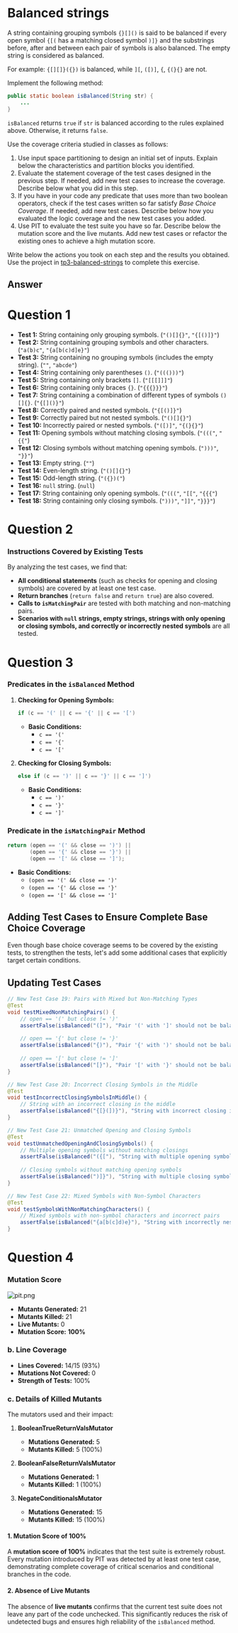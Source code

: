 # Balanced strings

A string containing grouping symbols `{}[]()` is said to be balanced if every open symbol `{[(` has a matching closed symbol `)]}` and the substrings before, after and between each pair of symbols is also balanced. The empty string is considered as balanced.

For example: `{[][]}({})` is balanced, while `][`, `([)]`, `{`, `{(}{}` are not.

Implement the following method:

```java
public static boolean isBalanced(String str) {
    ...
}
```

`isBalanced` returns `true` if `str` is balanced according to the rules explained above. Otherwise, it returns `false`.

Use the coverage criteria studied in classes as follows:

1. Use input space partitioning to design an initial set of inputs. Explain below the characteristics and partition blocks you identified.
2. Evaluate the statement coverage of the test cases designed in the previous step. If needed, add new test cases to increase the coverage. Describe below what you did in this step.
3. If you have in your code any predicate that uses more than two boolean operators, check if the test cases written so far satisfy *Base Choice Coverage*. If needed, add new test cases. Describe below how you evaluated the logic coverage and the new test cases you added.
4. Use PIT to evaluate the test suite you have so far. Describe below the mutation score and the live mutants. Add new test cases or refactor the existing ones to achieve a high mutation score.

Write below the actions you took on each step and the results you obtained.
Use the project in [tp3-balanced-strings](../code/tp3-balanced-strings) to complete this exercise.

## Answer

# Question 1

- **Test 1:** String containing only grouping symbols. (`"()[]{}"`, `"{[()]}"`)
- **Test 2:** String containing grouping symbols and other characters. (`"a(b)c"`, `"{a[b(c)d]e}"`)
- **Test 3:** String containing no grouping symbols (includes the empty string). (`""`, `"abcde"`)
- **Test 4:** String containing only parentheses `()`. (`"((()))"`)
- **Test 5:** String containing only brackets `[]`. (`"[[[]]]"`)
- **Test 6:** String containing only braces `{}`. (`"{{{}}}"`)
- **Test 7:** String containing a combination of different types of symbols `()[]{}`. (`"{[]()}"`)
- **Test 8:** Correctly paired and nested symbols. (`"{[()]}"`)
- **Test 9:** Correctly paired but not nested symbols. (`"()[]{}"`)
- **Test 10:** Incorrectly paired or nested symbols. (`"([)]"`, `"{(}{}"`)
- **Test 11:** Opening symbols without matching closing symbols. (`"((("`, `"{{"`)
- **Test 12:** Closing symbols without matching opening symbols. (`")))"`, `"}}"`)
- **Test 13:** Empty string. (`""`)
- **Test 14:** Even-length string. (`"()[]{}"`)
- **Test 15:** Odd-length string. (`"({})("`)
- **Test 16:** `null` string. (`null`)
- **Test 17:** String containing only opening symbols. (`"((("`, `"[["`, `"{{{"`)
- **Test 18:** String containing only closing symbols. (`")))"`, `"]]"`, `"}}}"`)

# Question 2

### **Instructions Covered by Existing Tests**

By analyzing the test cases, we find that:

- **All conditional statements** (such as checks for opening and closing symbols) are covered by at least one test case.
- **Return branches** (`return false` and `return true`) are also covered.
- **Calls to `isMatchingPair`** are tested with both matching and non-matching pairs.
- **Scenarios with `null` strings, empty strings, strings with only opening or closing symbols, and correctly or incorrectly nested symbols** are all tested.

# Question 3

### **Predicates in the `isBalanced` Method**

1. **Checking for Opening Symbols:**
   ```java
   if (c == '(' || c == '{' || c == '[')
   ```
   - **Basic Conditions:**
      - `c == '('`
      - `c == '{'`
      - `c == '['`

2. **Checking for Closing Symbols:**
   ```java
   else if (c == ')' || c == '}' || c == ']')
   ```
   - **Basic Conditions:**
      - `c == ')'`
      - `c == '}'`
      - `c == ']'`

### **Predicate in the `isMatchingPair` Method**

```java
return (open == '(' && close == ')') ||
       (open == '{' && close == '}') ||
       (open == '[' && close == ']');
```

- **Basic Conditions:**
   - `(open == '(' && close == ')'`
   - `(open == '{' && close == '}'`
   - `(open == '[' && close == ']'`

## **Adding Test Cases to Ensure Complete Base Choice Coverage**

Even though base choice coverage seems to be covered by the existing tests, to strengthen the tests, let's add some additional cases that explicitly target certain conditions.

## **Updating Test Cases**

```java
// New Test Case 19: Pairs with Mixed but Non-Matching Types
@Test
void testMixedNonMatchingPairs() {
    // open == '(' but close != ')'
    assertFalse(isBalanced("(]"), "Pair '(' with ']' should not be balanced.");
    
    // open == '{' but close != '}'
    assertFalse(isBalanced("{)"), "Pair '{' with ')' should not be balanced.");
    
    // open == '[' but close != ']'
    assertFalse(isBalanced("[}"), "Pair '[' with '}' should not be balanced.");
}

// New Test Case 20: Incorrect Closing Symbols in the Middle
@Test
void testIncorrectClosingSymbolsInMiddle() {
    // String with an incorrect closing in the middle
    assertFalse(isBalanced("{[}(])}"), "String with incorrect closing in the middle should not be balanced.");
}

// New Test Case 21: Unmatched Opening and Closing Symbols
@Test
void testUnmatchedOpeningAndClosingSymbols() {
    // Multiple opening symbols without matching closings
    assertFalse(isBalanced("({["), "String with multiple opening symbols without closings should not be balanced.");
    
    // Closing symbols without matching opening symbols
    assertFalse(isBalanced(")]}"), "String with multiple closing symbols without openings should not be balanced.");
}

// New Test Case 22: Mixed Symbols with Non-Symbol Characters
@Test
void testSymbolsWithNonMatchingCharacters() {
    // Mixed symbols with non-symbol characters and incorrect pairs
    assertFalse(isBalanced("{a[b(c]d)e}"), "String with incorrectly nested symbols and characters should not be balanced.");
}
```

# Question 4

### **Mutation Score**

![pit.png](../code/tp3-balanced-strings/pit.png)

- **Mutants Generated:** 21
- **Mutants Killed:** 21
- **Live Mutants:** 0
- **Mutation Score:** **100%**

### **b. Line Coverage**

- **Lines Covered:** 14/15 (93%)
- **Mutations Not Covered:** 0
- **Strength of Tests:** 100%

### **c. Details of Killed Mutants**

The mutators used and their impact:

1. **BooleanTrueReturnValsMutator**
   - **Mutations Generated:** 5
   - **Mutants Killed:** 5 (100%)

2. **BooleanFalseReturnValsMutator**
   - **Mutations Generated:** 1
   - **Mutants Killed:** 1 (100%)

3. **NegateConditionalsMutator**
   - **Mutations Generated:** 15
   - **Mutants Killed:** 15 (100%)

#### **1. Mutation Score of 100%**

A **mutation score of 100%** indicates that the test suite is extremely robust. Every mutation introduced by PIT was detected by at least one test case, demonstrating complete coverage of critical scenarios and conditional branches in the code.

#### **2. Absence of Live Mutants**

The absence of **live mutants** confirms that the current test suite does not leave any part of the code unchecked. This significantly reduces the risk of undetected bugs and ensures high reliability of the `isBalanced` method.